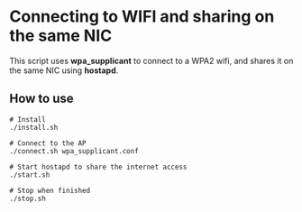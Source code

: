 # Connecting to WIFI and sharing on the same NIC

This script uses **wpa_supplicant** to connect to a WPA2 wifi, and shares it on 
the same NIC using **hostapd**.

## How to use

```
# Install 
./install.sh

# Connect to the AP
./connect.sh wpa_supplicant.conf

# Start hostapd to share the internet access
./start.sh

# Stop when finished
./stop.sh
```
